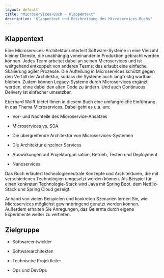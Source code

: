 ```yaml
---
layout: default
title: "Microservices-Buch - Klappentext"
description: "Klappentext und Beschreibung des Microservices-Buchs"
---
```


Klappentext
---


 Eine Microservices-Architektur unterteilt Software-Systeme in eine
Vielzahl kleiner Dienste, die unabhängig voneinander in Produktion
gebracht werden können. Jedes Team arbeitet dabei an seinen
Microservices und ist weitgehend entkoppelt von anderen Teams; das
erlaubt eine einfache Skalierung agiler Prozesse. Die Aufteilung in
Microservices schützt gegen den Verfall der Architektur, sodass die
Systeme auch langfristig wartbar bleiben. Zudem können Legacy-Systeme
durch Microservices ergänzt werden, ohne dabei den alten Code zu
ändern. Und auch Continuous Delivery ist einfacher umsetzbar.  
      
Eberhard Wolff bietet Ihnen in diesem Buch eine umfangreiche
Einführung in das Thema Microservices. Dabei geht es u.a. um:
      

* Vor- und Nachteile des Mioroservice-Ansatzes

* Microservices vs. SOA

* Die übergreifende Architektur von Microservices-Systemen

* Die Architektur einzelner Services

* Auswirkungen auf Projektorganisation, Betrieb, Testen und Deployment

* Nanoservices


Das Buch erläutert technologieneutrale Konzepte und Architekturen, die
mit verschiedenen Technologien umgesetzt werden können. Als Beispiel
für einen konkreten Technologie-Stack wird Java mit Spring Boot, dem
Netflix-Stack und Spring Cloud gezeigt.

Anhand von vielen Beispielen und konkreten Szenarien lernen Sie, wie
Microservices möglichst gewinnbringend genutzt werden können. Außerdem
erhalten Sie Anregungen, das Gelernte durch eigene Experimente weiter
zu vertiefen.

## Zielgruppe


* Softwareentwickler

* Softwarearchitekten

* Technische Projektleiter

* Ops und DevOps
